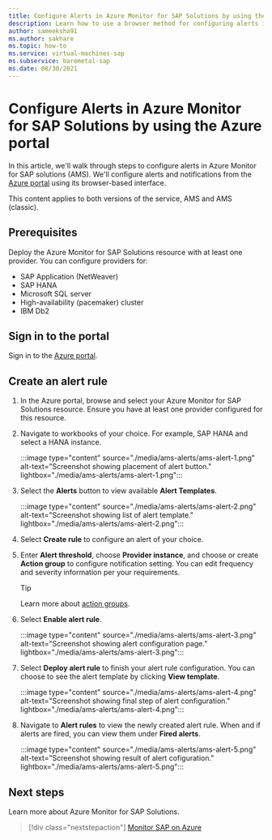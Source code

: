 ```yaml
---
title: Configure Alerts in Azure Monitor for SAP Solutions by using the Azure portal
description: Learn how to use a browser method for configuring alerts in Azure Monitor for SAP Solutions.
author: sameeksha91
ms.author: sakhare
ms.topic: how-to
ms.service: virtual-machines-sap
ms.subservice: baremetal-sap
ms.date: 08/30/2021
---
```


# Configure Alerts in Azure Monitor for SAP Solutions by using the Azure portal

In this article, we'll walk through steps to configure alerts in Azure Monitor for SAP solutions (AMS). We'll configure alerts and notifications from the [Azure portal](https://azure.microsoft.com/features/azure-portal) using its browser-based interface.

This content applies to both versions of the service, AMS and AMS (classic).

## Prerequisites

Deploy the Azure Monitor for SAP Solutions resource with at least one provider. You can configure providers for: 
- SAP Application (NetWeaver)
- SAP HANA
- Microsoft SQL server
- High-availability (pacemaker) cluster
- IBM Db2 

## Sign in to the portal

Sign in to the [Azure portal](https://portal.azure.com).

## Create an alert rule

1.	In the Azure portal, browse and select your Azure Monitor for SAP Solutions resource. Ensure you have at least one provider configured for this resource. 
2.	Navigate to workbooks of your choice. For example, SAP HANA and select a HANA instance.

    :::image type="content" source="./media/ams-alerts/ams-alert-1.png" alt-text="Screenshot showing placement of alert button." lightbox="./media/ams-alerts/ams-alert-1.png":::
  
3.	Select the **Alerts** button to view available **Alert Templates**.

    :::image type="content" source="./media/ams-alerts/ams-alert-2.png" alt-text="Screenshot showing list of alert template." lightbox="./media/ams-alerts/ams-alert-2.png":::
    
4.	Select **Create rule** to configure an alert of your choice.
5.	Enter **Alert threshold**, choose **Provider instance**, and choose or create **Action group** to configure notification setting. You can edit frequency and severity information per your requirements.

    >[!Tip]
    > Learn more about [action groups](../../../azure-monitor/alerts/action-groups.md). 
    
7.	Select **Enable alert rule**.

    :::image type="content" source="./media/ams-alerts/ams-alert-3.png" alt-text="Screenshot showing alert configuration page." lightbox="./media/ams-alerts/ams-alert-3.png":::
    
7.	Select **Deploy alert rule** to finish your alert rule configuration. You can choose to see the alert template by clicking **View template**.

    :::image type="content" source="./media/ams-alerts/ams-alert-4.png" alt-text="Screenshot showing final step of alert configuration." lightbox="./media/ams-alerts/ams-alert-4.png":::
    
8.	Navigate to **Alert rules** to view the newly created alert rule. When and if alerts are fired, you can view them under **Fired alerts**.

    :::image type="content" source="./media/ams-alerts/ams-alert-5.png" alt-text="Screenshot showing result of alert cofiguration." lightbox="./media/ams-alerts/ams-alert-5.png":::

## Next steps

Learn more about Azure Monitor for SAP Solutions.

> [!div class="nextstepaction"]
> [Monitor SAP on Azure](monitor-sap-on-azure.md)
